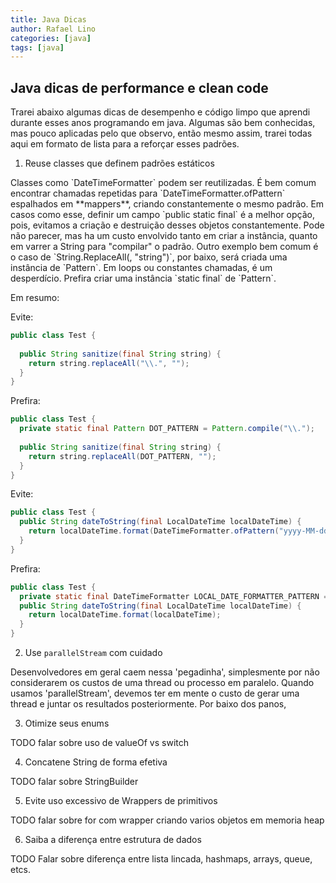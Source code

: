 ```yaml
---
title: Java Dicas
author: Rafael Lino
categories: [java]
tags: [java]
---
```


## Java dicas de performance e clean code

<p>Trarei abaixo algumas dicas de desempenho e código limpo que aprendi durante esses anos programando em java.
Algumas são bem conhecidas, mas pouco aplicadas pelo que observo, então mesmo assim, trarei todas aqui em formato de lista para a reforçar esses padrões.</p>

1. Reuse classes que definem padrões estáticos

<p>
Classes como `DateTimeFormatter` podem ser reutilizadas. É bem comum encontrar chamadas repetidas para `DateTimeFormatter.ofPattern` espalhados em **mappers**, criando constantemente o mesmo padrão. 
Em casos como esse, definir um campo `public static final` é a melhor opção, pois, evitamos a criação e destruição desses objetos constantemente. Pode não parecer, mas ha um custo envolvido tanto em criar a instância, quanto em varrer a String para "compilar" o padrão. 
Outro exemplo bem comum é o caso de `String.ReplaceAll(<Regex Pattern>, "string")`, por baixo, será criada uma instância de `Pattern`. Em loops ou constantes chamadas, é um desperdício. Prefira criar uma instância `static final` de `Pattern`. 
</p>

Em resumo:

Evite:
```java
public class Test {
  
  public String sanitize(final String string) {
    return string.replaceAll("\\.", "");
  }
}
```

Prefira:
```java
public class Test {
  private static final Pattern DOT_PATTERN = Pattern.compile("\\.");
  
  public String sanitize(final String string) {
    return string.replaceAll(DOT_PATTERN, "");
  }
}
```

Evite:
```java
public class Test {
  public String dateToString(final LocalDateTime localDateTime) {
    return localDateTime.format(DateTimeFormatter.ofPattern("yyyy-MM-ddTHH:mm"));
  }
}
```

Prefira:
```java
public class Test {
  private static final DateTimeFormatter LOCAL_DATE_FORMATTER_PATTERN = DateTimeFormatter.ofPattern("yyyy-MM-ddTHH:mm");
  public String dateToString(final LocalDateTime localDateTime) {
    return localDateTime.format(localDateTime);
  }
}
```

2. Use `parallelStream` com cuidado

<p>Desenvolvedores em geral caem nessa 'pegadinha', simplesmente por não considerarem os custos de uma thread ou processo em paralelo.
Quando usamos 'parallelStream', devemos ter em mente o custo de gerar uma thread e juntar os resultados posteriormente. 
Por baixo dos panos, </p>

3. Otimize seus enums

TODO falar sobre uso de valueOf vs switch

4. Concatene String de forma efetiva

TODO falar sobre StringBuilder

5. Evite uso excessivo de Wrappers de primitivos

TODO falar sobre for com wrapper criando varios objetos em memoria heap

6. Saiba a diferença entre estrutura de dados

TODO Falar sobre diferença entre lista lincada, hashmaps, arrays, queue, etcs.